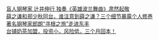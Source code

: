   
[盲人钢琴家 辻井伸行 独奏《英雄波兰舞曲》肃然起敬](http://www.dianyue.me/archives/147/m5y1g4p0rg1tje4y/)  
[薛之谦和郑少秋同台，谁注意到薛之谦？三个细节暴露个人修养](http://www.dianyue.me/archives/772/ufrlhvhw6vucpn5q/)  
[著名钢琴家郎朗“寻根之旅”走进东丰](http://www.dianyue.me/archives/792/u186pfrx6jkrytnx/)  
[台铺奶茶加盟，投资小，风险低，三个月回本！](http://www.dianyue.me/archives/863/f4g47iplblh3ez92/)